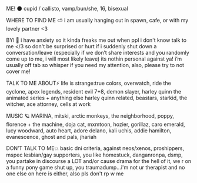  ME! 🌑
cupid / callisto, vamp/bun/she, 16, bisexual

WHERE TO FIND ME ⛅️
i am usually hanging out in spawn, cafe, or with my lovely partner <3


BYI 💫
i have anxiety so it kinda freaks me out when ppl i don't know talk to me </3 so don't be surprised or hurt if i suddenly shut down a conversation/leave (especially if we don’t share interests and you randomly come up to me, i will most likely leave) its nothin personal against ya! i’m usually off tab so whisper if you need my attention, also, please try to not cover me! 





TALK TO ME ABOUT⚡️
life is strange:true colors, overwatch, ride the cyclone, apex legends, resident evil 7+8, demon slayer, harley quinn the animated series + anything else harley quinn related, beastars, starkid, the witcher, ace attorney, cells at work




MUSIC 🪐
MARINA, mitski, arctic monkeys, the neighborhood, poppy, florence + the machine, doja cat, mxmtoon, hozier, gorillaz, caro emerald, lucy woodward, auto heart, adore delano, kali uchis, addie hamilton, evanescence, ghost and pals, jhariah 





DON’T TALK TO ME💥
basic dni criteria, against neos/xenos, proshippers, mspec lesbian/gay supporters, 
you like homestuck, danganronpa, dsmp, you partake in discourse a LOT and/or cause drama for the hell of it, we r on a funny pony game shut up, you traumadump...i'm not ur therapist and no one else on here is either, also pls don't rp w me
